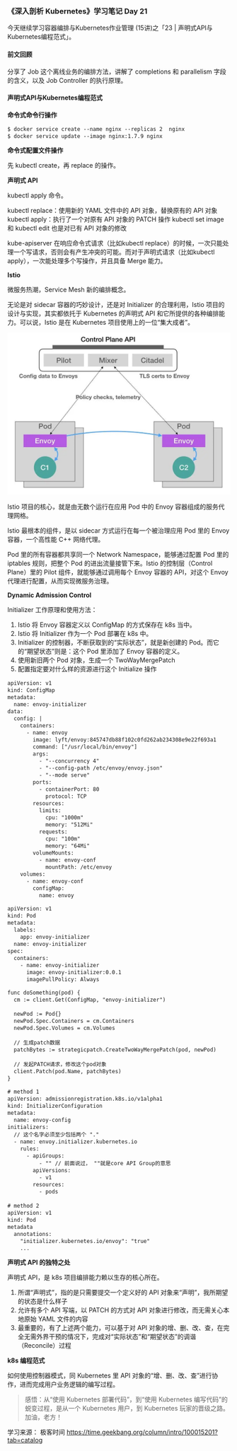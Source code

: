 ### 《深入剖析 Kubernetes》学习笔记 Day 21

今天继续学习容器编排与Kubernetes作业管理 (15讲)之「23 | 声明式API与Kubernetes编程范式」。

#### 前文回顾

分享了 Job 这个离线业务的编排方法，讲解了 completions 和 parallelism 字段的含义，以及 Job Controller 的执行原理。

#### 声明式API与Kubernetes编程范式

**命令式命令行操作**

```
$ docker service create --name nginx --replicas 2  nginx
$ docker service update --image nginx:1.7.9 nginx
```

**命令式配置文件操作**

先 kubectl create，再 replace 的操作。

**声明式 API**

kubectl apply 命令。

kubectl replace：使用新的 YAML 文件中的 API 对象，替换原有的 API 对象
kubectl apply：执行了一个对原有 API 对象的 PATCH 操作
kubectl set image 和 kubectl edit 也是对已有 API 对象的修改

kube-apiserver 在响应命令式请求（比如kubectl replace）的时候，一次只能处理一个写请求，否则会有产生冲突的可能。而对于声明式请求（比如kubectl apply），一次能处理多个写操作，并且具备 Merge 能力。

**Istio**

微服务热潮，Service Mesh 新的编排概念。

无论是对 sidecar 容器的巧妙设计，还是对 Initializer 的合理利用，Istio 项目的设计与实现，其实都依托于 Kubernetes 的声明式 API 和它所提供的各种编排能力。可以说，Istio 是在 Kubernetes 项目使用上的一位“集大成者”。

![](media/16755987394499.jpg)

Istio 项目的核心，就是由无数个运行在应用 Pod 中的 Envoy 容器组成的服务代理网格。

Istio 最根本的组件，是以 sidecar 方式运行在每一个被治理应用 Pod 里的 Envoy 容器，一个高性能 C++ 网络代理。

Pod 里的所有容器都共享同一个 Network Namespace，能够通过配置 Pod 里的 iptables 规则，把整个 Pod 的进出流量接管下来。Istio 的控制层（Control Plane）里的 Pilot 组件，就能够通过调用每个 Envoy 容器的 API，对这个 Envoy 代理进行配置，从而实现微服务治理。

**Dynamic Admission Control**

Initializer 工作原理和使用方法：

1. Istio 将 Envoy 容器定义以 ConfigMap 的方式保存在 k8s 当中。
2. Istio 将 Initializer 作为一个 Pod 部署在 k8s 中。
3. Initializer 的控制器，不断获取到的“实际状态”，就是新创建的 Pod。而它的“期望状态”则是：这个 Pod 里添加了 Envoy 容器的定义。
4. 使用新旧两个 Pod 对象，生成一个 TwoWayMergePatch
5. 配置指定要对什么样的资源进行这个 Initialize 操作

```
apiVersion: v1
kind: ConfigMap
metadata:
  name: envoy-initializer
data:
  config: |
    containers:
      - name: envoy
        image: lyft/envoy:845747db88f102c0fd262ab234308e9e22f693a1
        command: ["/usr/local/bin/envoy"]
        args:
          - "--concurrency 4"
          - "--config-path /etc/envoy/envoy.json"
          - "--mode serve"
        ports:
          - containerPort: 80
            protocol: TCP
        resources:
          limits:
            cpu: "1000m"
            memory: "512Mi"
          requests:
            cpu: "100m"
            memory: "64Mi"
        volumeMounts:
          - name: envoy-conf
            mountPath: /etc/envoy
    volumes:
      - name: envoy-conf
        configMap:
          name: envoy
```

```
apiVersion: v1
kind: Pod
metadata:
  labels:
    app: envoy-initializer
  name: envoy-initializer
spec:
  containers:
    - name: envoy-initializer
      image: envoy-initializer:0.0.1
      imagePullPolicy: Always
```

```
func doSomething(pod) {
  cm := client.Get(ConfigMap, "envoy-initializer")

  newPod := Pod{}
  newPod.Spec.Containers = cm.Containers
  newPod.Spec.Volumes = cm.Volumes

  // 生成patch数据
  patchBytes := strategicpatch.CreateTwoWayMergePatch(pod, newPod)

  // 发起PATCH请求，修改这个pod对象
  client.Patch(pod.Name, patchBytes)
}
```

```
# method 1
apiVersion: admissionregistration.k8s.io/v1alpha1
kind: InitializerConfiguration
metadata:
  name: envoy-config
initializers:
  // 这个名字必须至少包括两个 "."
  - name: envoy.initializer.kubernetes.io
    rules:
      - apiGroups:
          - "" // 前面说过， ""就是core API Group的意思
        apiVersions:
          - v1
        resources:
          - pods

# method 2
apiVersion: v1
kind: Pod
metadata
  annotations:
    "initializer.kubernetes.io/envoy": "true"
    ...
```

**声明式 API 的独特之处**

声明式 API，是 k8s 项目编排能力赖以生存的核心所在。

1. 所谓“声明式”，指的是只需要提交一个定义好的 API 对象来“声明”，我所期望的状态是什么样子
2. 允许有多个 API 写端，以 PATCH 的方式对 API 对象进行修改，而无需关心本地原始 YAML 文件的内容
3. 最重要的，有了上述两个能力，可以基于对 API 对象的增、删、改、查，在完全无需外界干预的情况下，完成对“实际状态”和“期望状态”的调谐（Reconcile）过程

**k8s 编程范式**

如何使用控制器模式，同 Kubernetes 里 API 对象的“增、删、改、查”进行协作，进而完成用户业务逻辑的编写过程。

> 感悟：从“使用 Kubernetes 部署代码”，到“使用 Kubernetes 编写代码”的蜕变过程，是从一个 Kubernetes 用户，到 Kubernetes 玩家的晋级之路。加油，老方！

学习来源： 极客时间 https://time.geekbang.org/column/intro/100015201?tab=catalog


